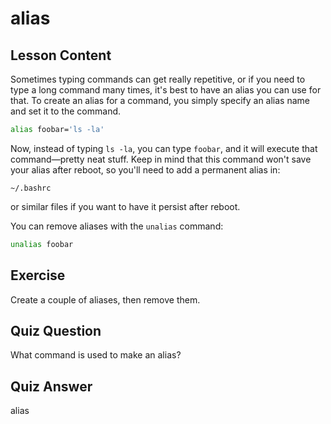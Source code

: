 # alias

## Lesson Content

Sometimes typing commands can get really repetitive, or if you need to type a long command many times, it's best to have an alias you can use for that. To create an alias for a command, you simply specify an alias name and set it to the command.

```bash
alias foobar='ls -la'
```

Now, instead of typing `ls -la`, you can type `foobar`, and it will execute that command—pretty neat stuff. Keep in mind that this command won't save your alias after reboot, so you'll need to add a permanent alias in:

```plaintext
~/.bashrc
```

or similar files if you want to have it persist after reboot.

You can remove aliases with the `unalias` command:

```bash
unalias foobar
```

## Exercise

Create a couple of aliases, then remove them.

## Quiz Question

What command is used to make an alias?

## Quiz Answer

alias
